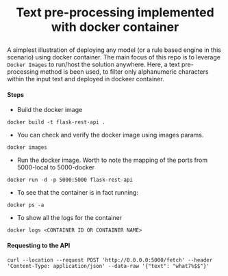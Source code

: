 # <p align=center>Text pre-processing implemented with docker container</p>
A simplest illustration of deploying any model (or a rule based engine in this scenario) using docker container. The main focus of this repo is to leverage ``Docker Images`` to run/host the solution anywhere. Here, a text pre-processing method is been used, to filter only alphanumeric characters within the input text and deployed in dockeer container. 

#### Steps 
 - Build the docker image
 ```buildoutcfg
docker build -t flask-rest-api .
```
 - You can check and verify the docker image using images params.
```buildoutcfg
docker images
```
 - Run the docker image. Worth to note the mapping of the ports from 5000-local to 5000-docker 
```buildoutcfg
docker run -d -p 5000:5000 flask-rest-api
```
 - To see that the container is in fact running:
```buildoutcfg
docker ps -a
```
 - To show all the logs for the container 
```buildoutcfg
docker logs <CONTAINER ID OR CONTAINER NAME>
```

#### Requesting to the API
```
curl --location --request POST 'http://0.0.0.0:5000/fetch' --header 'Content-Type: application/json' --data-raw '{"text": "what7%$$"}'
```
